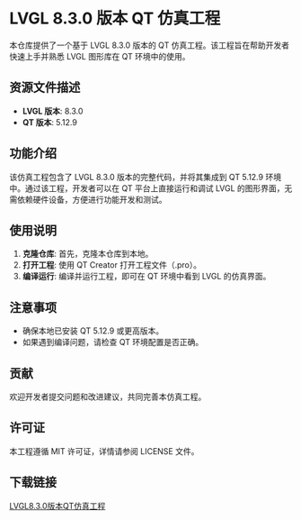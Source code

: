# LVGL 8.3.0 版本 QT 仿真工程

本仓库提供了一个基于 LVGL 8.3.0 版本的 QT 仿真工程。该工程旨在帮助开发者快速上手并熟悉 LVGL 图形库在 QT 环境中的使用。

## 资源文件描述

- **LVGL 版本**: 8.3.0
- **QT 版本**: 5.12.9

## 功能介绍

该仿真工程包含了 LVGL 8.3.0 版本的完整代码，并将其集成到 QT 5.12.9 环境中。通过该工程，开发者可以在 QT 平台上直接运行和调试 LVGL 的图形界面，无需依赖硬件设备，方便进行功能开发和测试。

## 使用说明

1. **克隆仓库**: 首先，克隆本仓库到本地。
2. **打开工程**: 使用 QT Creator 打开工程文件（.pro）。
3. **编译运行**: 编译并运行工程，即可在 QT 环境中看到 LVGL 的仿真界面。

## 注意事项

- 确保本地已安装 QT 5.12.9 或更高版本。
- 如果遇到编译问题，请检查 QT 环境配置是否正确。

## 贡献

欢迎开发者提交问题和改进建议，共同完善本仿真工程。

## 许可证

本工程遵循 MIT 许可证，详情请参阅 LICENSE 文件。

## 下载链接

[LVGL8.3.0版本QT仿真工程](https://pan.quark.cn/s/2ee9e6b17f07)